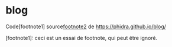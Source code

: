 # blog

Code[footnote1] source[footnote2] de https://phidra.github.io/blog/

[footnote1]: ceci est un essai de footnote, qui peut être ignoré.

[footnote2]: fr.wikipedia.org/

